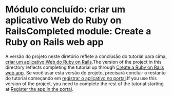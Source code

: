 # <a name="completed-module-create-a-ruby-on-rails-web-app"></a><span data-ttu-id="f7ea6-101">Módulo concluído: criar um aplicativo Web do Ruby on Rails</span><span class="sxs-lookup"><span data-stu-id="f7ea6-101">Completed module: Create a Ruby on Rails web app</span></span>

<span data-ttu-id="f7ea6-102">A versão do projeto neste diretório reflete a conclusão do tutorial para cima, [criar um aplicativo Web do Ruby on Rails](https://docs.microsoft.com/graph/training/ruby-tutorial?tutorial-step=1).</span><span class="sxs-lookup"><span data-stu-id="f7ea6-102">The version of the project in this directory reflects completing the tutorial up through [Create a Ruby on Rails web app](https://docs.microsoft.com/graph/training/ruby-tutorial?tutorial-step=1).</span></span> <span data-ttu-id="f7ea6-103">Se você usar esta versão do projeto, precisará concluir o restante do tutorial começando em [registrar o aplicativo no portal](https://docs.microsoft.com/graph/training/ruby-tutorial?tutorial-step=2).</span><span class="sxs-lookup"><span data-stu-id="f7ea6-103">If you use this version of the project, you need to complete the rest of the tutorial starting at [Register the app in the portal](https://docs.microsoft.com/graph/training/ruby-tutorial?tutorial-step=2).</span></span>
